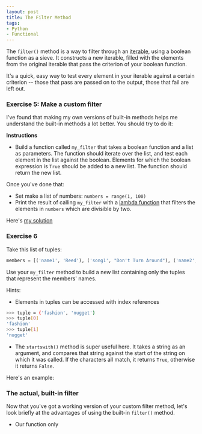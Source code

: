 ```yaml
---
layout: post
title: The Filter Method
tags:
- Python
- Functional
---
```


The `filter()` method is a way to filter through an [iterable](http://reeddunkle.github.io/Python-Iterables-Iterators/), using a boolean function as a sieve. It constructs a new iterable, filled with the elements from the original iterable that pass the criterion of your boolean function.

It's a quick, easy way to test every element in your iterable against a certain criterion -- those that pass are passed on to the output, those that fail are left out.

### Exercise 5: Make a custom filter

I've found that making my own versions of built-in methods helps me understand the built-in methods a lot better. You should try to do it:

**Instructions**

 - Build a function called `my_filter` that takes a boolean function and a list as parameters. The function should iterate over the list, and test each element in the list against the boolean. Elements for which the boolean expression is `True` should be added to a new list. The function should return the new list.
 
 Once you've done that:
 
 - Set make a list of numbers: `numbers = range(1, 100)`
 - Print the result of calling `my_filter` with a [lambda function](http://reeddunkle.github.io/Python-Lambda-Closures/) that filters the elements in `numbers` which are divisible by two.
 
 Here's [my solution](https://gist.github.com/reeddunkle/58e2d9bdb7b41cd3cb796d362964e64c)

### Exercise 6

Take this list of tuples:

```python
members = [('name1', 'Reed'), ('song1', "Don't Turn Around"), ('name2', 'Jonathan'), ('song2', "All That She Wants")]
```

Use your `my_filter` method to build a new list containing only the tuples that represent the members' names.

Hints:

- Elements in tuples can be accessed with index references

```bash
>>> tuple = ('fashion', 'nugget')
>>> tuple[0]
'fashion'
>>> tuple[1]
'nugget'
```


- The `startswith()` method is super useful here. It takes a string as an argument, and compares that string against the start of the string on which it was called. If the characters all match, it returns `True`, otherwise it returns `False`.

Here's an example:

<script src="https://gist.github.com/reeddunkle/6040173f8d1b5202998afedd2642e3f4.js"></script>


### The actual, built-in filter

Now that you've got a working version of your custom filter method, let's look briefly at the advantages of using the built-in `filter()` method.

- Our function only
